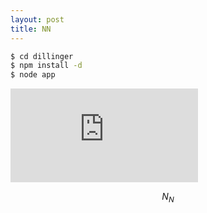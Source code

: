```yaml
---
layout: post
title: NN
---
```



```sh
$ cd dillinger
$ npm install -d
$ node app
```
![equation](http://www.sciweavers.org/tex2img.php?eq=1%2Bsin%28mc%5E2%29&bc=White&fc=Black&im=jpg&fs=12&ff=arev&edit=)

$$N_N$$

